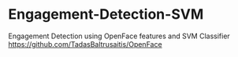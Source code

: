 # Engagement-Detection-SVM

Engagement Detection using OpenFace features and SVM Classifier 
https://github.com/TadasBaltrusaitis/OpenFace
